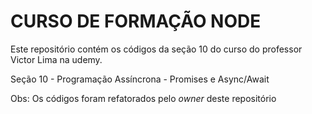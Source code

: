 # CURSO DE FORMAÇÃO NODE

Este repositório contém os códigos da seção 10 do curso do professor Victor Lima na udemy.

Seção 10 - Programação Assíncrona - Promises e Async/Await

Obs: Os códigos foram refatorados pelo *owner* deste repositório